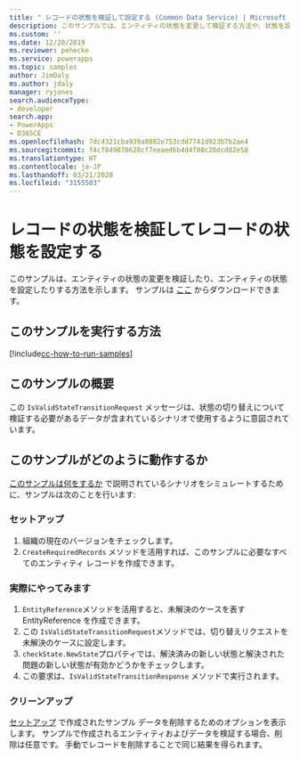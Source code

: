 ```yaml
---
title: " レコードの状態を検証して設定する (Common Data Service) | Microsoft Docs"
description: このサンプルでは、エンティティの状態を変更して検証する方法や、状態を設定する方法を示します。
ms.custom: ''
ms.date: 12/20/2019
ms.reviewer: pehecke
ms.service: powerapps
ms.topic: samples
author: JimDaly
ms.author: jdaly
manager: ryjones
search.audienceType:
- developer
search.app:
- PowerApps
- D365CE
ms.openlocfilehash: 7dc4321cba939a0882e753cdd7741d923b7b2ae4
ms.sourcegitcommit: f4cf849070628cf7eeaed6b4d4f08c20dcd02e58
ms.translationtype: HT
ms.contentlocale: ja-JP
ms.lasthandoff: 03/21/2020
ms.locfileid: "3155503"
---
```

# <a name="validate-record-state-and-set-the-state-of-record"></a>レコードの状態を検証してレコードの状態を設定する

このサンプルは、エンティティの状態の変更を検証したり、エンティティの状態を設定したりする方法を示します。 サンプルは [ここ](https://github.com/microsoft/PowerApps-Samples/tree/master/cds/orgsvc/C%23/ValidateandExecuteSavedQuery) からダウンロードできます。

## <a name="how-to-run-this-sample"></a>このサンプルを実行する方法

[!include[cc-how-to-run-samples](../../includes/cc-how-to-run-samples.md)]

## <a name="what-this-sample-does"></a>このサンプルの概要

この `IsValidStateTransitionRequest` メッセージは、状態の切り替えについて検証する必要があるデータが含まれているシナリオで使用するように意図されています。

## <a name="how-this-sample-works"></a>このサンプルがどのように動作するか

[このサンプルは何をするか](#what-this-sample-does) で説明されているシナリオをシミュレートするために、サンプルは次のことを行います:

### <a name="setup"></a>セットアップ

1. 組織の現在のバージョンをチェックします。
2. `CreateRequiredRecords` メソッドを活用すれば、このサンプルに必要なすべてのエンティティ レコードを作成できます。

### <a name="demonstrate"></a>実際にやってみます

1. `EntityReference`メソッドを活用すると、未解決のケースを表す EntityReference を作成できます。 
2. この `IsValidStateTransitionRequest`メソッドでは、切り替えリクエストを未解決のケースに設定します。
3. `checkState.NewState`プロパティでは、解決済みの新しい状態と解決された問題の新しい状態が有効かどうかをチェックします。
4. この要求は、`IsValidStateTransitionResponse` メソッドで実行されます。

### <a name="clean-up"></a>クリーンアップ

[セットアップ](#setup) で作成されたサンプル データを削除するためのオプションを表示します。 サンプルで作成されるエンティティおよびデータを検証する場合、削除は任意です。 手動でレコードを削除することで同じ結果を得られます。

